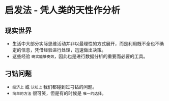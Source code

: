 # 启发法 - 凭人类的天性作分析

## 现实世界
* 生活中大部分实际思维活动并非以最理性的方式展开，而是利用既不全也不确定的信息，凭借经验进行处理，迅速做出决策。
* 这些经验 `确实能够奏效`，因此也是进行数据分析的重要而必要的工具。

## 刁钻问题
* `经济上` 或 `认知上` 我们都碰到过刁钻的问题。
* `简单的方法` 很可笑，但是有的时候是 `唯一的选择`。
